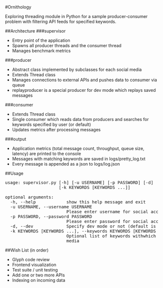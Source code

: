 #Ornithology

Exploring threading module in Python for a sample producer-consumer problem
with filtering API feeds for specified keywords. 

##Architecture
###supervisor
* Entry point of the application
* Spawns all producer threads and the consumer thread
* Manages benchmark metrics

###producer
* Abstract class implemented by subclasses for each social media
* Extends Thread class
* Manages connections to external APIs and pushes data to consumer via queue
* replayproducer is a special producer for dev mode which replays saved messages

###consumer
* Extends Thread class
* Single consumer which reads data from producers and searches for keywords
specified by user (or default)
* Updates metrics after processing messages

###output
* Application metrics (total message count, throughput, queue size, latency) are printed to the console
* Messages with matching keywords are saved in logs/pretty_log.txt
* Every message is appended as a json to logs/log.json

##Usage
<pre>
usage: supervisor.py [-h] [-u USERNAME] [-p PASSWORD] [-d]
                     [-k KEYWORDS [KEYWORDS ...]]

optional arguments:
  -h, --help            show this help message and exit
  -u USERNAME, --username USERNAME
                        Please enter username for social accounts
  -p PASSWORD, --password PASSWORD
                        Please enter password for social accounts
  -d, --dev             Specify dev mode or not (default is PROD)
  -k KEYWORDS [KEYWORDS ...], --keywords KEYWORDS [KEYWORDS ...]
                        Optional list of keywords withwhich to search social
                        media
</pre>

##Wish List (in order)
* Glyph code review
* Frontend visualization
* Test suite / unit testing
* Add one or two more APIs
* Indexing on incoming data

